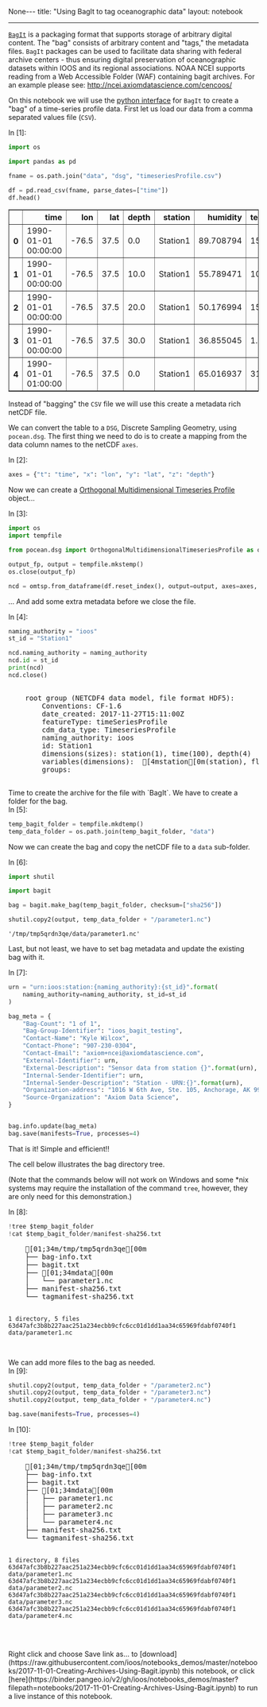 None---
title: "Using BagIt to tag oceanographic data"
layout: notebook

---


[`BagIt`](https://en.wikipedia.org/wiki/BagIt) is a packaging format that supports storage of arbitrary digital content. The "bag" consists of arbitrary content and "tags," the metadata files. `BagIt` packages can be used to facilitate data sharing with federal archive centers - thus ensuring digital preservation of oceanographic datasets within IOOS and its regional associations. NOAA NCEI supports reading from a Web Accessible Folder (WAF) containing bagit archives. For an example please see: http://ncei.axiomdatascience.com/cencoos/


On this notebook we will use the [python interface](http://libraryofcongress.github.io/bagit-python) for `BagIt` to create a "bag" of a time-series profile data. First let us load our data from a comma separated values file (`CSV`).

<div class="prompt input_prompt">
In&nbsp;[1]:
</div>

```python
import os

import pandas as pd

fname = os.path.join("data", "dsg", "timeseriesProfile.csv")

df = pd.read_csv(fname, parse_dates=["time"])
df.head()
```




<div>
<style scoped>
    .dataframe tbody tr th:only-of-type {
        vertical-align: middle;
    }

    .dataframe tbody tr th {
        vertical-align: top;
    }

    .dataframe thead th {
        text-align: right;
    }
</style>
<table border="1" class="dataframe">
  <thead>
    <tr style="text-align: right;">
      <th></th>
      <th>time</th>
      <th>lon</th>
      <th>lat</th>
      <th>depth</th>
      <th>station</th>
      <th>humidity</th>
      <th>temperature</th>
    </tr>
  </thead>
  <tbody>
    <tr>
      <th>0</th>
      <td>1990-01-01 00:00:00</td>
      <td>-76.5</td>
      <td>37.5</td>
      <td>0.0</td>
      <td>Station1</td>
      <td>89.708794</td>
      <td>15.698009</td>
    </tr>
    <tr>
      <th>1</th>
      <td>1990-01-01 00:00:00</td>
      <td>-76.5</td>
      <td>37.5</td>
      <td>10.0</td>
      <td>Station1</td>
      <td>55.789471</td>
      <td>10.916656</td>
    </tr>
    <tr>
      <th>2</th>
      <td>1990-01-01 00:00:00</td>
      <td>-76.5</td>
      <td>37.5</td>
      <td>20.0</td>
      <td>Station1</td>
      <td>50.176994</td>
      <td>15.666663</td>
    </tr>
    <tr>
      <th>3</th>
      <td>1990-01-01 00:00:00</td>
      <td>-76.5</td>
      <td>37.5</td>
      <td>30.0</td>
      <td>Station1</td>
      <td>36.855045</td>
      <td>1.158752</td>
    </tr>
    <tr>
      <th>4</th>
      <td>1990-01-01 01:00:00</td>
      <td>-76.5</td>
      <td>37.5</td>
      <td>0.0</td>
      <td>Station1</td>
      <td>65.016937</td>
      <td>31.059647</td>
    </tr>
  </tbody>
</table>
</div>



Instead of "bagging" the `CSV` file we will use this create a metadata rich netCDF file.

We can convert the table to a `DSG`, Discrete Sampling Geometry, using `pocean.dsg`. The first thing we need to do is to create a mapping from the data column names to the netCDF `axes`.

<div class="prompt input_prompt">
In&nbsp;[2]:
</div>

```python
axes = {"t": "time", "x": "lon", "y": "lat", "z": "depth"}
```

Now we can create a [Orthogonal Multidimensional Timeseries Profile](http://cfconventions.org/cf-conventions/v1.6.0/cf-conventions.html#_orthogonal_multidimensional_array_representation_of_time_series) object...

<div class="prompt input_prompt">
In&nbsp;[3]:
</div>

```python
import os
import tempfile

from pocean.dsg import OrthogonalMultidimensionalTimeseriesProfile as omtsp

output_fp, output = tempfile.mkstemp()
os.close(output_fp)

ncd = omtsp.from_dataframe(df.reset_index(), output=output, axes=axes, mode="a")
```

... And add some extra metadata before we close the file.

<div class="prompt input_prompt">
In&nbsp;[4]:
</div>

```python
naming_authority = "ioos"
st_id = "Station1"

ncd.naming_authority = naming_authority
ncd.id = st_id
print(ncd)
ncd.close()
```
<div class="output_area"><div class="prompt"></div>
<pre>
    <class 'pocean.dsg.timeseriesProfile.om.OrthogonalMultidimensionalTimeseriesProfile'>
    root group (NETCDF4 data model, file format HDF5):
        Conventions: CF-1.6
        date_created: 2017-11-27T15:11:00Z
        featureType: timeSeriesProfile
        cdm_data_type: TimeseriesProfile
        naming_authority: ioos
        id: Station1
        dimensions(sizes): station(1), time(100), depth(4)
        variables(dimensions): <class 'str'> [4mstation[0m(station), float64 [4mlat[0m(station), float64 [4mlon[0m(station), int32 [4mcrs[0m(), float64 [4mtime[0m(time), int32 [4mdepth[0m(depth), int32 [4mindex[0m(time,depth,station), float64 [4mhumidity[0m(time,depth,station), float64 [4mtemperature[0m(time,depth,station)
        groups: 
    

</pre>
</div>
Time to create the archive for the file with `BagIt`. We have to create a folder for the bag.

<div class="prompt input_prompt">
In&nbsp;[5]:
</div>

```python
temp_bagit_folder = tempfile.mkdtemp()
temp_data_folder = os.path.join(temp_bagit_folder, "data")
```

Now we can create the bag and copy the netCDF file to a `data` sub-folder.

<div class="prompt input_prompt">
In&nbsp;[6]:
</div>

```python
import shutil

import bagit

bag = bagit.make_bag(temp_bagit_folder, checksum=["sha256"])

shutil.copy2(output, temp_data_folder + "/parameter1.nc")
```




    '/tmp/tmp5qrdn3qe/data/parameter1.nc'



Last, but not least, we have to set bag metadata and update the existing bag with it.

<div class="prompt input_prompt">
In&nbsp;[7]:
</div>

```python
urn = "urn:ioos:station:{naming_authority}:{st_id}".format(
    naming_authority=naming_authority, st_id=st_id
)

bag_meta = {
    "Bag-Count": "1 of 1",
    "Bag-Group-Identifier": "ioos_bagit_testing",
    "Contact-Name": "Kyle Wilcox",
    "Contact-Phone": "907-230-0304",
    "Contact-Email": "axiom+ncei@axiomdatascience.com",
    "External-Identifier": urn,
    "External-Description": "Sensor data from station {}".format(urn),
    "Internal-Sender-Identifier": urn,
    "Internal-Sender-Description": "Station - URN:{}".format(urn),
    "Organization-address": "1016 W 6th Ave, Ste. 105, Anchorage, AK 99501, USA",
    "Source-Organization": "Axiom Data Science",
}


bag.info.update(bag_meta)
bag.save(manifests=True, processes=4)
```

That is it! Simple and efficient!!

The cell below illustrates the bag directory tree.

(Note that the commands below will not work on Windows and some \*nix systems may require the installation of the command `tree`, however, they are only need for this demonstration.)

<div class="prompt input_prompt">
In&nbsp;[8]:
</div>

```python
!tree $temp_bagit_folder
!cat $temp_bagit_folder/manifest-sha256.txt
```
<div class="output_area"><div class="prompt"></div>
<pre>
    [01;34m/tmp/tmp5qrdn3qe[00m
    ├── bag-info.txt
    ├── bagit.txt
    ├── [01;34mdata[00m
    │   └── parameter1.nc
    ├── manifest-sha256.txt
    └── tagmanifest-sha256.txt
    
    1 directory, 5 files
    63d47afc3b8b227aac251a234ecbb9cfc6cc01d1dd1aa34c65969fdabf0740f1  data/parameter1.nc

</pre>
</div>
We can add more files to the bag as needed.

<div class="prompt input_prompt">
In&nbsp;[9]:
</div>

```python
shutil.copy2(output, temp_data_folder + "/parameter2.nc")
shutil.copy2(output, temp_data_folder + "/parameter3.nc")
shutil.copy2(output, temp_data_folder + "/parameter4.nc")

bag.save(manifests=True, processes=4)
```

<div class="prompt input_prompt">
In&nbsp;[10]:
</div>

```python
!tree $temp_bagit_folder
!cat $temp_bagit_folder/manifest-sha256.txt
```
<div class="output_area"><div class="prompt"></div>
<pre>
    [01;34m/tmp/tmp5qrdn3qe[00m
    ├── bag-info.txt
    ├── bagit.txt
    ├── [01;34mdata[00m
    │   ├── parameter1.nc
    │   ├── parameter2.nc
    │   ├── parameter3.nc
    │   └── parameter4.nc
    ├── manifest-sha256.txt
    └── tagmanifest-sha256.txt
    
    1 directory, 8 files
    63d47afc3b8b227aac251a234ecbb9cfc6cc01d1dd1aa34c65969fdabf0740f1  data/parameter1.nc
    63d47afc3b8b227aac251a234ecbb9cfc6cc01d1dd1aa34c65969fdabf0740f1  data/parameter2.nc
    63d47afc3b8b227aac251a234ecbb9cfc6cc01d1dd1aa34c65969fdabf0740f1  data/parameter3.nc
    63d47afc3b8b227aac251a234ecbb9cfc6cc01d1dd1aa34c65969fdabf0740f1  data/parameter4.nc

</pre>
</div><br>
Right click and choose Save link as... to
[download](https://raw.githubusercontent.com/ioos/notebooks_demos/master/notebooks/2017-11-01-Creating-Archives-Using-Bagit.ipynb)
this notebook, or click [here](https://binder.pangeo.io/v2/gh/ioos/notebooks_demos/master?filepath=notebooks/2017-11-01-Creating-Archives-Using-Bagit.ipynb) to run a live instance of this notebook.